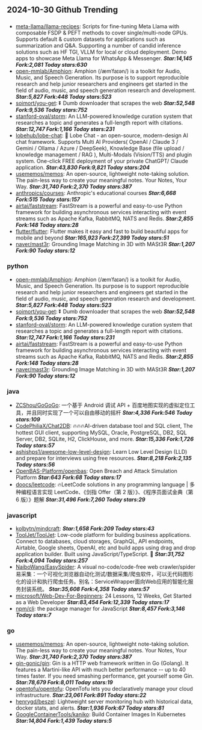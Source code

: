 ## 2024-10-30 Github Trending

### 
* [meta-llama/llama-recipes](https://github.com/meta-llama/llama-recipes): Scripts for fine-tuning Meta Llama with composable FSDP & PEFT methods to cover single/multi-node GPUs. Supports default & custom datasets for applications such as summarization and Q&A. Supporting a number of candid inference solutions such as HF TGI, VLLM for local or cloud deployment. Demo apps to showcase Meta Llama for WhatsApp & Messenger. ***Star:14,145 Fork:2,081 Today stars:630***
* [open-mmlab/Amphion](https://github.com/open-mmlab/Amphion): Amphion (/æmˈfaɪən/) is a toolkit for Audio, Music, and Speech Generation. Its purpose is to support reproducible research and help junior researchers and engineers get started in the field of audio, music, and speech generation research and development. ***Star:5,827 Fork:448 Today stars:523***
* [soimort/you-get](https://github.com/soimort/you-get): ⏬ Dumb downloader that scrapes the web ***Star:52,548 Fork:9,536 Today stars:752***
* [stanford-oval/storm](https://github.com/stanford-oval/storm): An LLM-powered knowledge curation system that researches a topic and generates a full-length report with citations. ***Star:12,747 Fork:1,166 Today stars:231***
* [lobehub/lobe-chat](https://github.com/lobehub/lobe-chat): 🤯 Lobe Chat - an open-source, modern-design AI chat framework. Supports Multi AI Providers( OpenAI / Claude 3 / Gemini / Ollama / Azure / DeepSeek), Knowledge Base (file upload / knowledge management / RAG ), Multi-Modals (Vision/TTS) and plugin system. One-click FREE deployment of your private ChatGPT/ Claude application. ***Star:43,830 Fork:9,821 Today stars:204***
* [usememos/memos](https://github.com/usememos/memos): An open-source, lightweight note-taking solution. The pain-less way to create your meaningful notes. Your Notes, Your Way. ***Star:31,740 Fork:2,370 Today stars:387***
* [anthropics/courses](https://github.com/anthropics/courses): Anthropic's educational courses ***Star:6,668 Fork:515 Today stars:157***
* [airtai/faststream](https://github.com/airtai/faststream): FastStream is a powerful and easy-to-use Python framework for building asynchronous services interacting with event streams such as Apache Kafka, RabbitMQ, NATS and Redis. ***Star:2,855 Fork:148 Today stars:28***
* [flutter/flutter](https://github.com/flutter/flutter): Flutter makes it easy and fast to build beautiful apps for mobile and beyond ***Star:165,923 Fork:27,399 Today stars:51***
* [naver/mast3r](https://github.com/naver/mast3r): Grounding Image Matching in 3D with MASt3R ***Star:1,207 Fork:90 Today stars:12***

### python
* [open-mmlab/Amphion](https://github.com/open-mmlab/Amphion): Amphion (/æmˈfaɪən/) is a toolkit for Audio, Music, and Speech Generation. Its purpose is to support reproducible research and help junior researchers and engineers get started in the field of audio, music, and speech generation research and development. ***Star:5,827 Fork:448 Today stars:523***
* [soimort/you-get](https://github.com/soimort/you-get): ⏬ Dumb downloader that scrapes the web ***Star:52,548 Fork:9,536 Today stars:752***
* [stanford-oval/storm](https://github.com/stanford-oval/storm): An LLM-powered knowledge curation system that researches a topic and generates a full-length report with citations. ***Star:12,747 Fork:1,166 Today stars:231***
* [airtai/faststream](https://github.com/airtai/faststream): FastStream is a powerful and easy-to-use Python framework for building asynchronous services interacting with event streams such as Apache Kafka, RabbitMQ, NATS and Redis. ***Star:2,855 Fork:148 Today stars:28***
* [naver/mast3r](https://github.com/naver/mast3r): Grounding Image Matching in 3D with MASt3R ***Star:1,207 Fork:90 Today stars:12***

### java
* [ZCShou/GoGoGo](https://github.com/ZCShou/GoGoGo): 一个基于 Android 调试 API + 百度地图实现的虚拟定位工具，并且同时实现了一个可以自由移动的摇杆 ***Star:4,336 Fork:546 Today stars:109***
* [CodePhiliaX/Chat2DB](https://github.com/CodePhiliaX/Chat2DB): 🔥🔥🔥AI-driven database tool and SQL client, The hottest GUI client, supporting MySQL, Oracle, PostgreSQL, DB2, SQL Server, DB2, SQLite, H2, ClickHouse, and more. ***Star:15,336 Fork:1,726 Today stars:57***
* [ashishps1/awesome-low-level-design](https://github.com/ashishps1/awesome-low-level-design): Learn Low Level Design (LLD) and prepare for interviews using free resources. ***Star:8,218 Fork:2,135 Today stars:56***
* [OpenBAS-Platform/openbas](https://github.com/OpenBAS-Platform/openbas): Open Breach and Attack Simulation Platform ***Star:643 Fork:68 Today stars:17***
* [doocs/leetcode](https://github.com/doocs/leetcode): 🔥LeetCode solutions in any programming language | 多种编程语言实现 LeetCode、《剑指 Offer（第 2 版）》、《程序员面试金典（第 6 版）》题解 ***Star:31,496 Fork:7,260 Today stars:29***

### javascript
* [kolbytn/mindcraft](https://github.com/kolbytn/mindcraft):  ***Star:1,658 Fork:209 Today stars:43***
* [ToolJet/ToolJet](https://github.com/ToolJet/ToolJet): Low-code platform for building business applications. Connect to databases, cloud storages, GraphQL, API endpoints, Airtable, Google sheets, OpenAI, etc and build apps using drag and drop application builder. Built using JavaScript/TypeScript. 🚀 ***Star:31,752 Fork:4,094 Today stars:257***
* [NaiboWang/EasySpider](https://github.com/NaiboWang/EasySpider): A visual no-code/code-free web crawler/spider易采集：一个可视化浏览器自动化测试/数据采集/爬虫软件，可以无代码图形化的设计和执行爬虫任务。别名：ServiceWrapper面向Web应用的智能化服务封装系统。 ***Star:35,608 Fork:4,358 Today stars:57***
* [microsoft/Web-Dev-For-Beginners](https://github.com/microsoft/Web-Dev-For-Beginners): 24 Lessons, 12 Weeks, Get Started as a Web Developer ***Star:83,454 Fork:12,339 Today stars:17***
* [npm/cli](https://github.com/npm/cli): the package manager for JavaScript ***Star:8,457 Fork:3,146 Today stars:7***

### go
* [usememos/memos](https://github.com/usememos/memos): An open-source, lightweight note-taking solution. The pain-less way to create your meaningful notes. Your Notes, Your Way. ***Star:31,740 Fork:2,370 Today stars:387***
* [gin-gonic/gin](https://github.com/gin-gonic/gin): Gin is a HTTP web framework written in Go (Golang). It features a Martini-like API with much better performance -- up to 40 times faster. If you need smashing performance, get yourself some Gin. ***Star:78,679 Fork:8,011 Today stars:19***
* [opentofu/opentofu](https://github.com/opentofu/opentofu): OpenTofu lets you declaratively manage your cloud infrastructure. ***Star:23,061 Fork:891 Today stars:22***
* [henrygd/beszel](https://github.com/henrygd/beszel): Lightweight server monitoring hub with historical data, docker stats, and alerts. ***Star:1,936 Fork:67 Today stars:81***
* [GoogleContainerTools/kaniko](https://github.com/GoogleContainerTools/kaniko): Build Container Images In Kubernetes ***Star:14,804 Fork:1,439 Today stars:5***
